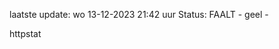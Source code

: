 laatste update: 
wo 13-12-2023 21:42   uur 
Status: FAALT - geel - 
<div class="service Y">httpstat</div>